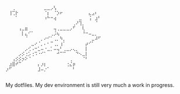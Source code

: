 ```
⠀⠀⢀⠀⠀⠀⠀⠀⠀⠀⠀⠀⣀⣀⡠⢣⠀⠀⠀⠀⠀⠀⠀⠀⠀⠀⠀⠀⠀⠀
⠀⢸⢉⡗⠀⠀⠀⠀⠀⠀⠀⠀⠈⡆⠀⠈⡱⠖⠀⠀⠀⠀⠀⠀⠀⠀⣄⣠⠆⠀
⠀⠀⠀⠁⠀⠀⠀⠀⠀⠀⠀⠀⠰⠓⠒⢴⠀⠀⠀⠀⠀⠀⠀⣀⠀⠀⢨⠀⣰⠃
⠀⠀⠀⠀⠀⠀⠀⠀⠀⠀⠀⠀⠀⠀⠀⠀⠀⠀⠀⠀⠀⢀⠜⢹⡀⠀⠀⠀⠈⠀
⠀⠀⠀⠀⢠⣀⣶⠀⠀⠀⠀⠀⠀⠀⠀⢤⢀⣀⣀⣀⡠⠋⠀⠀⢇⠀⠀⠀⠀⠀
⠀⠀⠀⠀⠀⡇⣄⠊⠁⠀⠀⠀⠀⠀⢀⡨⢦⠀⠀⠀⠀⠀⠀⠀⠘⠒⠤⣀⡀⠀
⠀⠀⠀⠀⠀⠀⠈⠀⠀⠀⠀⡀⠔⠊⠁⢀⡀⠳⡀⠀⠀⠀⠀⠀⠀⠀⠀⣀⠼⠋
⠀⠀⠀⠀⠀⠀⠀⠀⣀⠔⠈⡀⠄⠂⠉⢀⡀⢰⠁⠀⠀⠀⠀⠀⠀⡴⠊⠁⠀⠀
⠀⠀⠀⠀⠀⠀⡠⢊⠠⠒⣁⠤⠐⣀⡁⠤⢤⠃⢀⣀⡠⢄⡀⠀⠀⡇⠀⠀⠀⠀
⠀⠀⠀⠀⡠⡪⢐⡡⢐⠩⠐⠊⠁⠀⠀⠀⠚⠉⠉⠀⠀⠀⠙⠢⣀⡇⠀⠀⠀⠀
⠀⠀⢠⡪⡪⡲⠕⠈⠀⠀⠀⠀⠀⠀⠀⠀⠀⠀⠀⠀⢀⠀⠀⠀⠈⠃⠀⠀⠀⠀
⠀⣰⣿⠞⠉⠀⠀⠀⠀⠀⡄⡰⡆⠀⠀⠀⠀⠀⠀⢐⣌⡶⠀⠀⠀⠀⠀⠀⠀⠀
⡰⠋⠀⠀⠀⠀⠀⠀⠀⠀⣸⠤⡐⠁⠀⠀⠀⠀⠀⠀⠀⠃⠀⠀⠀⠀⠀⠀⠀⠀


```

My dotfiles. My dev environment is still very much a work in progress.
